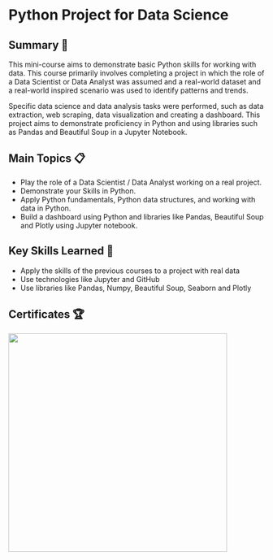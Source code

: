 # Python Project for Data Science

## Summary :memo:
This mini-course aims to demonstrate basic Python skills for working with data. This course primarily involves completing a project in which the role of a Data Scientist or Data Analyst was assumed and a real-world dataset and a real-world inspired scenario was used to identify patterns and trends.

Specific data science and data analysis tasks were performed, such as data extraction, web scraping, data visualization and creating a dashboard. This project aims to demonstrate proficiency in Python and using libraries such as Pandas and Beautiful Soup in a Jupyter Notebook.

## Main Topics :clipboard:
 - Play the role of a Data Scientist / Data Analyst working on a real project.
 - Demonstrate your Skills in Python. 
 - Apply Python fundamentals, Python data structures, and working with data in Python.
 - Build a dashboard using Python and libraries like Pandas, Beautiful Soup and Plotly using Jupyter notebook.

## Key Skills Learned :key:
 - Apply the skills of the previous courses to a project with real data
 - Use technologies like Jupyter and GitHub
 - Use libraries like Pandas, Numpy, Beautiful Soup, Seaborn and Plotly

## Certificates :trophy:

<a href="https://www.coursera.org/account/accomplishments/verify/PAL9BQFYJNXD"><img src="https://s3.amazonaws.com/coursera_assets/meta_images/generated/CERTIFICATE_LANDING_PAGE/CERTIFICATE_LANDING_PAGE~PAL9BQFYJNXD/CERTIFICATE_LANDING_PAGE~PAL9BQFYJNXD.jpeg" height="430"></a>
